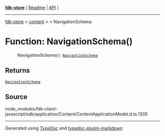 [**fdk-store**](../../../README.md) ( [Readme](../../../README.md) \| [API](../../../API.md) )

---

[fdk-store](../../../API.md) > [content](../../README.md) > [<internal>](../README.md) > NavigationSchema

# Function: NavigationSchema()

> **NavigationSchema**(): [`NavigationSchema`](../type-aliases/type-alias.NavigationSchema.md)

## Returns

[`NavigationSchema`](../type-aliases/type-alias.NavigationSchema.md)

## Source

node_modules/fdk-client-javascript/sdk/application/Content/ContentApplicationModel.d.ts:1305

---

Generated using [TypeDoc](https://typedoc.org/) and [typedoc-plugin-markdown](https://www.npmjs.com/package/typedoc-plugin-markdown)
